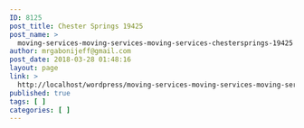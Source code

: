 ```yaml
---
ID: 8125
post_title: Chester Springs 19425
post_name: >
  moving-services-moving-services-moving-services-chestersprings-19425
author: mrgabonijeff@gmail.com
post_date: 2018-03-28 01:48:16
layout: page
link: >
  http://localhost/wordpress/moving-services-moving-services-moving-services-chestersprings-19425/
published: true
tags: [ ]
categories: [ ]
---
```

